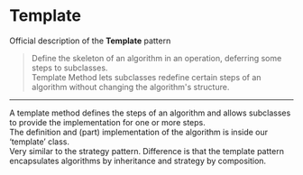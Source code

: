# Template

Official description of the **Template** pattern
> Define the skeleton of an algorithm in an operation, deferring some steps to subclasses.\
> Template Method lets subclasses redefine certain steps of an algorithm without changing the algorithm's structure.

---

A template method defines the steps of an algorithm and allows subclasses to provide the implementation for one or more steps.\
The definition and (part) implementation of the algorithm is inside our ‘template’ class.\
Very similar to the strategy pattern. Difference is that the template pattern encapsulates algorithms by inheritance and strategy by composition.
